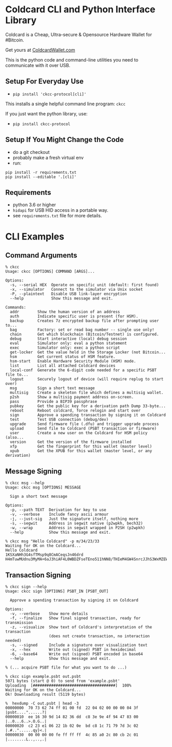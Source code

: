 # Coldcard CLI and Python Interface Library

Coldcard is a Cheap, Ultra-secure & Opensource Hardware Wallet for #Bitcoin.

Get yours at [ColdcardWallet.com](http://coldcardwallet.com)

This is the python code and command-line utilities you need to communicate with it over USB.

## Setup For Everyday Use

- `pip install 'ckcc-protocol[cli]'`

This installs a single helpful command line program: `ckcc`

If you just want the python library, use:

- `pip install ckcc-protocol`


## Setup If You Might Change the Code

- do a git checkout
- probably make a fresh virtual env
- run:

```
pip install -r requirements.txt
pip install --editable '.[cli]'
```

## Requirements

- python 3.6 or higher
- `hidapi` for USB HID access in a portable way.
- see `requirements.txt` file for more details.


# CLI Examples

## Command Arguments

```
% ckcc
Usage: ckcc [OPTIONS] COMMAND [ARGS]...

Options:
  -s, --serial HEX  Operate on specific unit (default: first found)
  -x, --simulator   Connect to the simulator via Unix socket
  -P, --plaintext   Disable USB link-layer encryption
  --help            Show this message and exit.

Commands:
  addr        Show the human version of an address
  auth        Indicate specific user is present (for HSM).
  backup      Creates 7z encrypted backup file after prompting user to...
  bag         Factory: set or read bag number -- single use only!
  chain       Get which blockchain (Bitcoin/Testnet) is configured.
  debug       Start interactive (local) debug session
  eval        Simulator only: eval a python statement
  exec        Simulator only: exec a python script
  get-locker  Get the value held in the Storage Locker (not Bitcoin...
  hsm         Get current status of HSM feature.
  hsm-start   Enable Hardware Security Module (HSM) mode.
  list        List all attached Coldcard devices
  local-conf  Generate the 6-digit code needed for a specific PSBT file to...
  logout      Securely logout of device (will require replug to start over)
  msg         Sign a short text message
  multisig    Create a skeleton file which defines a multisig wallet.
  p2sh        Show a multisig payment address on-screen.
  pass        Provide a BIP39 passphrase
  pubkey      Get the public key for a derivation path Dump 33-byte...
  reboot      Reboot coldcard, force relogin and start over
  sign        Approve a spending transaction by signing it on Coldcard
  test        Test USB connection (debug/dev)
  upgrade     Send firmware file (.dfu) and trigger upgrade process
  upload      Send file to Coldcard (PSBT transaction or firmware)
  user        Create a new user on the Coldcard for HSM policy (also...
  version     Get the version of the firmware installed
  xfp         Get the fingerprint for this wallet (master level)
  xpub        Get the XPUB for this wallet (master level, or any derivation)
```


## Message Signing

```
% ckcc msg --help
Usage: ckcc msg [OPTIONS] MESSAGE

  Sign a short text message

Options:
  -p, --path TEXT  Derivation for key to use
  -v, --verbose    Include fancy ascii armour
  -j, --just-sig   Just the signature itself, nothing more
  -s, --segwit     Address in segwit native (p2wpkh, bech32)
  -w, --wrap       Address in segwit wrapped in P2SH (p2wpkh)
  --help           Show this message and exit.

% ckcc msg "Hello Coldcard" -p m/34/23/33
Waiting for OK on the Coldcard...
Hello Coldcard                    
1KSXaNHh3G4sfTMsp9q8CmACeqsJn46drd
H4mTuwMUdnu3MyMA+6aJ3hiAF4L0WBDZFseTEno511hNN8/THIeM4GW4SnrcJJhS3WxMZEWFdEIZDSP+H5aIcao=
```

## Transaction Signing

```
% ckcc sign --help
Usage: ckcc sign [OPTIONS] PSBT_IN [PSBT_OUT]

  Approve a spending transaction by signing it on Coldcard

Options:
  -v, --verbose    Show more details
  -f, --finalize   Show final signed transaction, ready for transmission
  -z, --visualize  Show text of Coldcard's interpretation of the transaction
                   (does not create transaction, no interaction needed)
  -s, --signed     Include a signature over visualization text
  -x, --hex        Write out (signed) PSBT in hexidecimal
  -6, --base64     Write out (signed) PSBT encoded in base64
  --help           Show this message and exit.

% (... acquire PSBT file for what you want to do ...)

% ckcc sign example.psbt out.psbt
5071 bytes (start @ 0) to send from 'example.psbt'
Uploading  [####################################]  100%
Waiting for OK on the Coldcard...
Ok! Downloading result (5119 bytes)

%  hexdump -C out.psbt | head -3
00000000  70 73 62 74 ff 01 00 fd  22 04 02 00 00 00 04 3f  |psbt...."......?|
00000010  ee 16 30 9d 14 82 36 dd  c8 3e 9e 4f 94 47 83 00  |..0...6..>.O.G..|
00000020  c2 23 e1 06 22 1b 02 0e  bd c8 1c 71 79 7d 3c 02  |.#.."......qy}<.|
00000030  00 00 00 00 fe ff ff ff  4c 85 a0 2c 80 cb 2c 01  |........L..,..,.|

```


